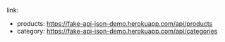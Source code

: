 link:
  - products: https://fake-api-json-demo.herokuapp.com/api/products
  - category: https://fake-api-json-demo.herokuapp.com/api/categories
